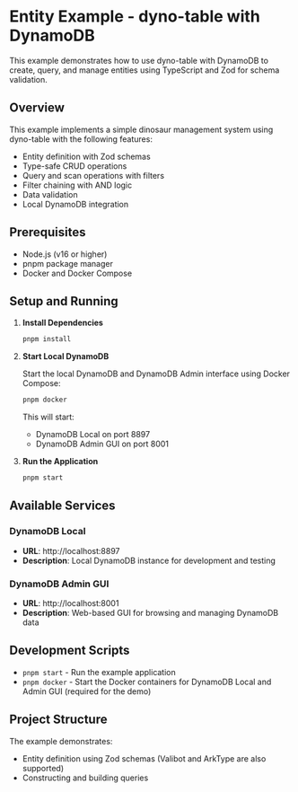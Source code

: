
# Entity Example - dyno-table with DynamoDB

This example demonstrates how to use dyno-table with DynamoDB to create, query, and manage entities using TypeScript and Zod for schema validation.

## Overview

This example implements a simple dinosaur management system using dyno-table with the following features:
- Entity definition with Zod schemas
- Type-safe CRUD operations
- Query and scan operations with filters
- Filter chaining with AND logic
- Data validation
- Local DynamoDB integration

## Prerequisites

- Node.js (v16 or higher)
- pnpm package manager
- Docker and Docker Compose

## Setup and Running

1. **Install Dependencies**
   ```bash
   pnpm install
   ```

2. **Start Local DynamoDB**

   Start the local DynamoDB and DynamoDB Admin interface using Docker Compose:
   ```bash
   pnpm docker
   ```

   This will start:
    - DynamoDB Local on port 8897
    - DynamoDB Admin GUI on port 8001

3. **Run the Application**
   ```bash
   pnpm start
   ```

## Available Services

### DynamoDB Local
- **URL**: http://localhost:8897
- **Description**: Local DynamoDB instance for development and testing

### DynamoDB Admin GUI
- **URL**: http://localhost:8001
- **Description**: Web-based GUI for browsing and managing DynamoDB data

## Development Scripts

- `pnpm start` - Run the example application
- `pnpm docker` - Start the Docker containers for DynamoDB Local and Admin GUI (required for the demo)

## Project Structure

The example demonstrates:
- Entity definition using Zod schemas (Valibot and ArkType are also supported)
- Constructing and building queries

